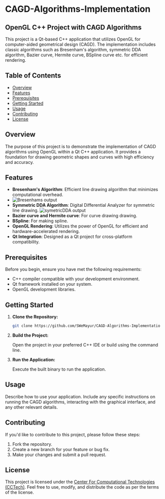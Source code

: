 # CAGD-Algorithms-Implementation
## OpenGL C++ Project with CAGD Algorithms

This project is a Qt-based C++ application that utilizes OpenGL for computer-aided geometrical design (CAGD). The implementation includes classic algorithms such as Bresenham's algorithm, symmetric DDA algorithm, Bazier curve, Hermite curve, BSpline curve etc. for efficient rendering.

## Table of Contents

- [Overview](#overview)
- [Features](#features)
- [Prerequisites](#prerequisites)
- [Getting Started](#getting-started)
- [Usage](#usage)
- [Contributing](#contributing)
- [License](#license)

## Overview

The purpose of this project is to demonstrate the implementation of CAGD algorithms using OpenGL within a Qt C++ application. It provides a foundation for drawing geometric shapes and curves with high efficiency and accuracy.

## Features

- **Bresenham's Algorithm**: Efficient line drawing algorithm that minimizes computational overhead.
- ![Bresenhams output](https://github.com/user-attachments/assets/6839e8aa-13df-462a-97df-c5d878dcf06e)
- **Symmetric DDA Algorithm**: Digital Differential Analyzer for symmetric line drawing.
![symetricDDA output](https://github.com/user-attachments/assets/20a8b552-1592-4c46-af9f-fa578553090b)
- **Bazier curve and Hermite curve**: For curve drawing drawing.
- **BSpline**: For making spline.
- **OpenGL Rendering**: Utilizes the power of OpenGL for efficient and hardware-accelerated rendering.
- **Qt Integration**: Designed as a Qt project for cross-platform compatibility.

## Prerequisites

Before you begin, ensure you have met the following requirements:

- C++ compiler compatible with your development environment.
- Qt framework installed on your system.
- OpenGL development libraries.

## Getting Started

1. **Clone the Repository:**

    ```bash
    git clone https://github.com/SWeMayur/CAGD-Algorithms-Implementation
    ```

2. **Build the Project:**

    Open the project in your preferred C++ IDE or build using the command line.

3. **Run the Application:**

    Execute the built binary to run the application.

## Usage

Describe how to use your application. Include any specific instructions on running the CAGD algorithms, interacting with the graphical interface, and any other relevant details.

## Contributing

If you'd like to contribute to this project, please follow these steps:

1. Fork the repository.
2. Create a new branch for your feature or bug fix.
3. Make your changes and submit a pull request.

## License

This project is licensed under the [Center For Computational Technologies (CCTech)]([https://www.cctech.co.in/]). Feel free to use, modify, and distribute the code as per the terms of the license.


